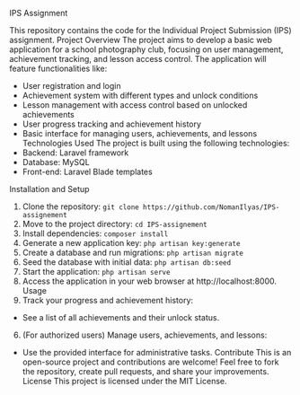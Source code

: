 IPS Assignment

This repository contains the code for the Individual Project Submission (IPS) assignment.
Project Overview
The project aims to develop a basic web application for a school photography club, focusing on user management, achievement tracking, and lesson access control. The application will feature functionalities like:
* User registration and login
* Achievement system with different types and unlock conditions
* Lesson management with access control based on unlocked achievements
* User progress tracking and achievement history
* Basic interface for managing users, achievements, and lessons
Technologies Used
The project is built using the following technologies:
* Backend: Laravel framework
* Database: MySQL
* Front-end: Laravel Blade templates

Installation and Setup
1. Clone the repository:
```git clone https://github.com/NomanIlyas/IPS-assignement```
2. Move to the project directory:
``` cd IPS-assignement ```
3. Install dependencies:
```composer install```
4. Generate a new application key:
```php artisan key:generate```
5. Create a database and run migrations:
```php artisan migrate```
6. Seed the database with initial data:
```php artisan db:seed```
7. Start the application:
```php artisan serve```
8. Access the application in your web browser at http://localhost:8000.
Usage
5. Track your progress and achievement history:
* See a list of all achievements and their unlock status.
6. (For authorized users) Manage users, achievements, and lessons:
* Use the provided interface for administrative tasks.
Contribute
This is an open-source project and contributions are welcome! Feel free to fork the repository, create pull requests, and share your improvements.
License
This project is licensed under the MIT License.
